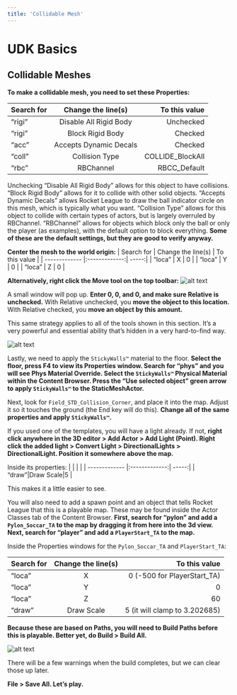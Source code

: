 ```yaml
---
title: 'Collidable Mesh'
---
```

# UDK Basics

## Collidable Meshes <Badge text="important" type="tip"/>

**To make a collidable mesh, you need to set these Properties:**

| Search for  | Change the line(s)  | To this value |
| ------------- |:-------------:| -----:|
| “rigi”  | Disable All Rigid Body  | Unchecked |
| “rigi”  | Block Rigid Body    | Checked |
| “acc”   | Accepts Dynamic Decals  | Checked |
| “coll”  | Collision Type  | COLLIDE_BlockAll |
| “rbc”   | RBChannel   | RBCC_Default |

Unchecking “Disable All Rigid Body” allows for this object to have collisions. “Block Rigid Body” allows for it to collide with other solid objects. “Accepts Dynamic Decals” allows Rocket League to draw the ball indicator circle on this mesh, which is typically what you want. “Collision Type” allows for this object to collide with certain types of actors, but is largely overruled by RBChannel. “RBChannel” allows for objects which block only the ball or only the player (as examples), with the default option to block everything. **Some of these are the default settings, but they are good to verify anyway.**

**Center the mesh to the world origin:**
| Search for  | Change the line(s)  | To this value |
| ------------- |:-------------:| -----:|
| “loca”  |   X |   0 |
| “loca” |   Y |   0 |
| “loca” |   Z |     0 |

**Alternatively, right click the Move tool on the top toolbar:** ![alt text](/images/UDK/essential/image76.png)

A small window will pop up. **Enter 0, 0, and 0, and make sure Relative is unchecked.** With Relative unchecked, you **move the object to this location.** With Relative checked, you **move an object by this amount.**

This same strategy applies to all of the tools shown in this section. It’s a very powerful and essential ability that’s hidden in a very hard-to-find way.

![alt text](/images/UDK/basics/image136.png "Let’s get sticky, together")

Lastly, we need to apply the `StickyWalls™` material to the floor. **Select the floor, press F4 to view its Properties window. Search for “phys” and you will see Phys Material Override. Select the `StickyWalls™` Physical Material within the Content Browser. Press the “Use selected object” green arrow to apply `StickyWalls™` to the StaticMeshActor.**

Next, look for `Field_STD_Collision_Corner`, and place it into the map. Adjust it so it touches the ground (the End key will do this). **Change all of the same properties and apply `StickyWalls™`.**

If you used one of the templates, you will have a light already. If not, **right click anywhere in the 3D editor > Add Actor > Add Light (Point). Right click the added light > Convert Light > DirectionalLights > DirectionalLight. Position it somewhere above the map.**

Inside its properties:
|  | | |
| ------------- |:-------------:| -----:|
| “draw”|Draw Scale|5 |

This makes it a little easier to see.

You will also need to add a spawn point and an object that tells Rocket League that this is a playable map. These may be found inside the Actor Classes tab of the Content Browser. **First, search for “pylon” and add a `Pylon_Soccar_TA` to the map by dragging it from here into the 3d view. Next, search for “player” and add a `PlayerStart_TA` to the map.**

Inside the Properties windows for the `Pylon_Soccar_TA` and `PlayerStart_TA`:

|Search for|Change the line(s)|To this value|
| ------------- |:-------------:| -----:|
|“loca”|X|0 (-500 for PlayerStart_TA)|
|“loca”|Y|0|
|“loca”|Z|60|
|“draw”|Draw Scale|5 (it will clamp to 3.202685)|

**Because these are based on Paths, you will need to Build Paths before this is playable. Better yet, do Build > Build All.**

![alt text](/images/UDK/basics/image130.png "The next big hit")

There will be a few warnings when the build completes, but we can clear those up later.

**File > Save All. Let’s play.**
